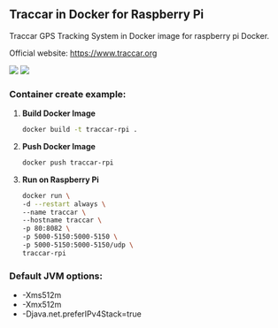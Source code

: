 Traccar in Docker for Raspberry Pi
---

Traccar GPS Tracking System in Docker image for raspberry pi Docker.

Official website: <https://www.traccar.org>


[![](https://images.microbadger.com/badges/version/traccar/traccar:4.11.svg)](https://microbadger.com/images/traccar/traccar:4.8)
[![](https://images.microbadger.com/badges/image/traccar/traccar:4.11.svg)](https://microbadger.com/images/traccar/traccar:4.8)


### Container create example:
1. **Build Docker Image**
    ```bash
    docker build -t traccar-rpi .
    ```

1. **Push Docker Image**
    ```bash
    docker push traccar-rpi
    ```

1. **Run on Raspberry Pi**
    ```bash
    docker run \
    -d --restart always \
    --name traccar \
    --hostname traccar \
    -p 80:8082 \
    -p 5000-5150:5000-5150 \
    -p 5000-5150:5000-5150/udp \
    traccar-rpi
    ```

### Default JVM options:
- -Xms512m
- -Xmx512m
- -Djava.net.preferIPv4Stack=true

